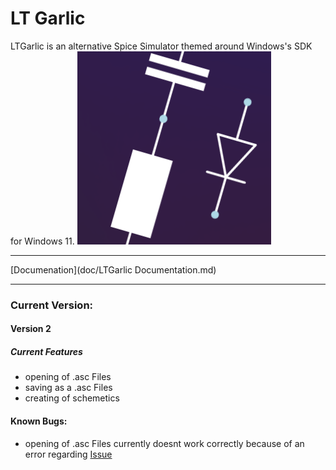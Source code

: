 # LT Garlic 
LTGarlic is an alternative Spice Simulator themed around Windows's SDK for Windows 11. 
![](doc/source/topbanner.png)

***

[Documenation](doc/LTGarlic Documentation.md)

*** 

### Current Version: 
#### Version 2 
##### Current Features 

* opening of .asc Files
* saving as a .asc Files
* creating of schemetics

#### Known Bugs:

* opening of .asc Files currently doesnt work correctly because of an error regarding [Issue](https://gitlab.com/basti-debug/LTgarlic/-/issues/42)
